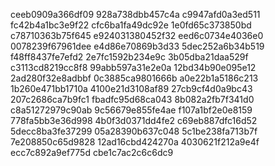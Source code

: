 ceeb0909a366df09
928a738dbb457c4a
c9947afd0a3ed511
fc42b4a1bc3e9f22
cfc6ba1fa49dc92e
1e0fd65c373850bd
c78710363b75f645
e924031380452f32
eed6c0734e4036e0
0078239f67961dee
e4d86e70869b3d33
5dec252a6b34b519
f48ff8437fe7efd2
2e7fc1592b234e9c
3b05dba21daa529f
c3113cd8219cc8f8
99abb597a31e2e0a
12bd34b90e095e12
2ad280f32e8adbbf
0c3885ca9801666b
a0e22b1a5186c213
1b260e471bb1710a
4100e21d3108af89
27cb9cf4d0a9bc43
207c2686ca7b9fc1
fbadfc95d68ca043
8b082a2fb7f341d0
c8a51272979c90ab
9c56679e855fe4ae
f107a1bf2e0e8159
778fa5bb3e36d998
4b0f3d0371dd4fe2
c69eb887dfc16d52
5decc8ba3fe37299
05a28390b637c048
5c1be238fa713b7f
7e208850c65d9828
12ad16cbd424270a
4030621f212a9e4f
ecc7c892a9ef775d
cbe1c7ac2c6c6dc9
